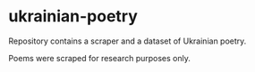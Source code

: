 # ukrainian-poetry

Repository contains a scraper and a dataset of Ukrainian poetry.

Poems were scraped for research purposes only.
